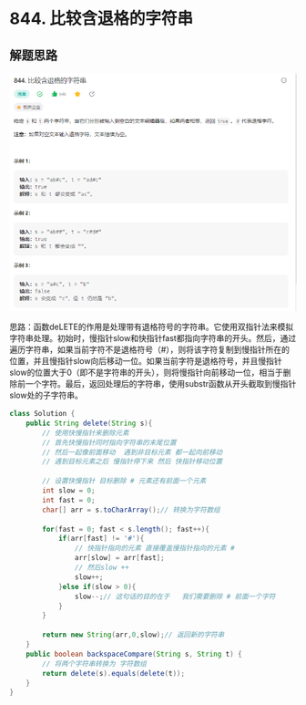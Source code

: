# 844. 比较含退格的字符串

## 解题思路

![图 0](../images/2aa647579ba8d11b615383b8e473e9b421fd13ffa419345dbae394e1b6440775.png)  

思路：函数deLETE的作用是处理带有退格符号的字符串。它使用双指针法来模拟字符串处理。初始时，慢指针slow和快指针fast都指向字符串的开头。然后，通过遍历字符串，如果当前字符不是退格符号（#），则将该字符复制到慢指针所在的位置，并且慢指针slow向后移动一位。如果当前字符是退格符号，并且慢指针slow的位置大于0（即不是字符串的开头），则将慢指针向前移动一位，相当于删除前一个字符。最后，返回处理后的字符串，使用substr函数从开头截取到慢指针slow处的子字符串。



```java
class Solution {
    public String delete(String s){
        // 使用快慢指针来删除元素 
        // 首先快慢指针同时指向字符串的末尾位置
        // 然后一起像前面移动  遇到非目标元素 都一起向前移动
        // 遇到目标元素之后 慢指针停下来 然后 快指针移动位置

        // 设置快慢指针 目标删除 # 元素还有前面一个元素
        int slow = 0;
        int fast = 0;
        char[] arr = s.toCharArray();// 转换为字符数组

        for(fast = 0; fast < s.length(); fast++){
            if(arr[fast] != '#'){
                // 快指针指向的元素 直接覆盖慢指针指向的元素 # 
                arr[slow] = arr[fast];
                // 然后slow ++
                slow++;
            }else if(slow > 0){
                slow--;// 这句话的目的在于   我们需要删除 # 前面一个字符
            }
        }

        return new String(arr,0,slow);// 返回新的字符串
    }
    public boolean backspaceCompare(String s, String t) {
        // 将两个字符串转换为 字符数组
        return delete(s).equals(delete(t));
    }
}

```